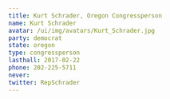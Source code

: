 ```yaml
---
title: Kurt Schrader, Oregon Congressperson
name: Kurt Schrader
avatar: /ui/img/avatars/Kurt_Schrader.jpg
party: democrat
state: oregon
type: congressperson
lasthall: 2017-02-22
phone: 202-225-5711
never: 
twitter: RepSchrader
---
```

